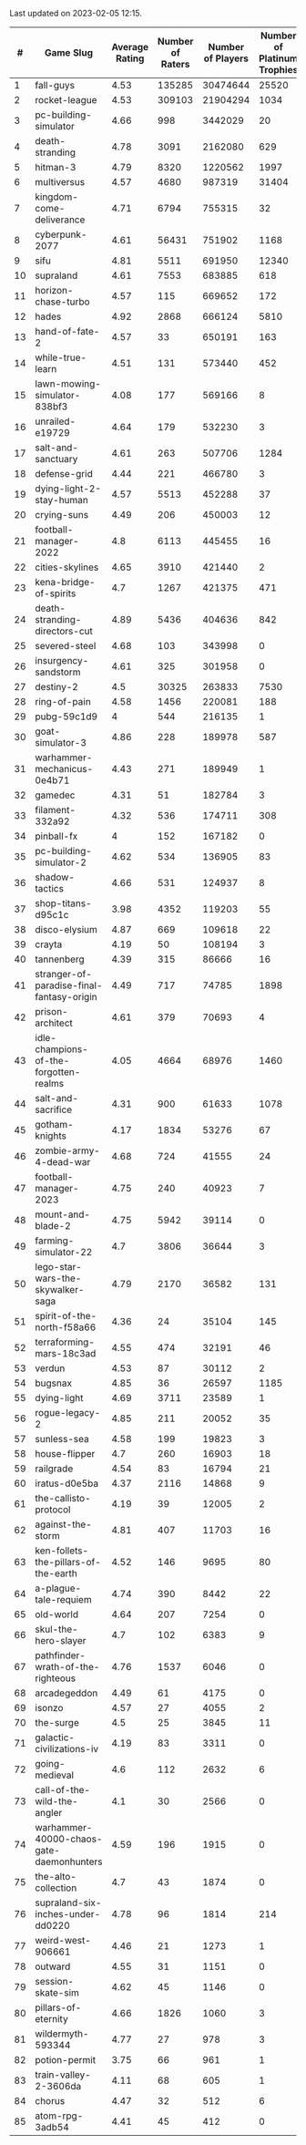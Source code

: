 Last updated on 2023-02-05 12:15.


|#|Game Slug|Average Rating|Number of Raters|Number of Players|Number of Platinum Trophies|Max Rarity (%)|
|---|---|---|---|---|---|---|
|1|fall-guys|4.53|135285|30474644|25520|2|
|2|rocket-league|4.53|309103|21904294|1034|78|
|3|pc-building-simulator|4.66|998|3442029|20|48|
|4|death-stranding|4.78|3091|2162080|629|91|
|5|hitman-3|4.79|8320|1220562|1997|47|
|6|multiversus|4.57|4680|987319|31404|75|
|7|kingdom-come-deliverance|4.71|6794|755315|32|30|
|8|cyberpunk-2077|4.61|56431|751902|1168|65|
|9|sifu|4.81|5511|691950|12340|97|
|10|supraland|4.61|7553|683885|618|99|
|11|horizon-chase-turbo|4.57|115|669652|172|88|
|12|hades|4.92|2868|666124|5810|89|
|13|hand-of-fate-2|4.57|33|650191|163|72|
|14|while-true-learn|4.51|131|573440|452|93|
|15|lawn-mowing-simulator-838bf3|4.08|177|569166|8|84|
|16|unrailed-e19729|4.64|179|532230|3|10|
|17|salt-and-sanctuary|4.61|263|507706|1284|83|
|18|defense-grid|4.44|221|466780|3|80|
|19|dying-light-2-stay-human|4.57|5513|452288|37|7|
|20|crying-suns|4.49|206|450003|12|66|
|21|football-manager-2022|4.8|6113|445455|16|49|
|22|cities-skylines|4.65|3910|421440|2|71|
|23|kena-bridge-of-spirits|4.7|1267|421375|471|94|
|24|death-stranding-directors-cut|4.89|5436|404636|842|91|
|25|severed-steel|4.68|103|343998|0|18|
|26|insurgency-sandstorm|4.61|325|301958|0|5|
|27|destiny-2|4.5|30325|263833|7530|94|
|28|ring-of-pain|4.58|1456|220081|188|96|
|29|pubg-59c1d9|4|544|216135|1|74|
|30|goat-simulator-3|4.86|228|189978|587|92|
|31|warhammer-mechanicus-0e4b71|4.43|271|189949|1|25|
|32|gamedec|4.31|51|182784|3|27|
|33|filament-332a92|4.32|536|174711|308|93|
|34|pinball-fx|4|152|167182|0|85|
|35|pc-building-simulator-2|4.62|534|136905|83|75|
|36|shadow-tactics|4.66|531|124937|8|6|
|37|shop-titans-d95c1c|3.98|4352|119203|55|97|
|38|disco-elysium|4.87|669|109618|22|28|
|39|crayta|4.19|50|108194|3|23|
|40|tannenberg|4.39|315|86666|16|88|
|41|stranger-of-paradise-final-fantasy-origin|4.49|717|74785|1898|98|
|42|prison-architect|4.61|379|70693|4|28|
|43|idle-champions-of-the-forgotten-realms|4.05|4664|68976|1460|3|
|44|salt-and-sacrifice|4.31|900|61633|1078|91|
|45|gotham-knights|4.17|1834|53276|67|26|
|46|zombie-army-4-dead-war|4.68|724|41555|24|67|
|47|football-manager-2023|4.75|240|40923|7|79|
|48|mount-and-blade-2|4.75|5942|39114|0|28|
|49|farming-simulator-22|4.7|3806|36644|3|77|
|50|lego-star-wars-the-skywalker-saga|4.79|2170|36582|131|97|
|51|spirit-of-the-north-f58a66|4.36|24|35104|145|66|
|52|terraforming-mars-18c3ad|4.55|474|32191|46|43|
|53|verdun|4.53|87|30112|2|76|
|54|bugsnax|4.85|36|26597|1185|97|
|55|dying-light|4.69|3711|23589|1|95|
|56|rogue-legacy-2|4.85|211|20052|35|4|
|57|sunless-sea|4.58|199|19823|3|36|
|58|house-flipper|4.7|260|16903|18|94|
|59|railgrade|4.54|83|16794|21|98|
|60|iratus-d0e5ba|4.37|2116|14868|9|85|
|61|the-callisto-protocol|4.19|39|12005|2|6|
|62|against-the-storm|4.81|407|11703|16|38|
|63|ken-follets-the-pillars-of-the-earth|4.52|146|9695|80|44|
|64|a-plague-tale-requiem|4.74|390|8442|22|92|
|65|old-world|4.64|207|7254|0|82|
|66|skul-the-hero-slayer|4.7|102|6383|9|93|
|67|pathfinder-wrath-of-the-righteous|4.76|1537|6046|0|51|
|68|arcadegeddon|4.49|61|4175|0|90|
|69|isonzo|4.57|27|4055|2|57|
|70|the-surge|4.5|25|3845|11|94|
|71|galactic-civilizations-iv|4.19|83|3311|0|79|
|72|going-medieval|4.6|112|2632|6|68|
|73|call-of-the-wild-the-angler|4.1|30|2566|0|65|
|74|warhammer-40000-chaos-gate-daemonhunters|4.59|196|1915|0|8|
|75|the-alto-collection|4.7|43|1874|0|33|
|76|supraland-six-inches-under-dd0220|4.78|96|1814|214|99|
|77|weird-west-906661|4.46|21|1273|1|86|
|78|outward|4.55|31|1151|0|72|
|79|session-skate-sim|4.62|45|1146|0|28|
|80|pillars-of-eternity|4.66|1826|1060|3|81|
|81|wildermyth-593344|4.77|27|978|3|19|
|82|potion-permit|3.75|66|961|1|98|
|83|train-valley-2-3606da|4.11|68|605|1|89|
|84|chorus|4.47|32|512|6|87|
|85|atom-rpg-3adb54|4.41|45|412|0|99|
